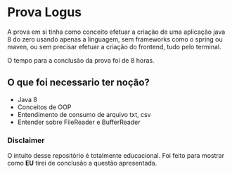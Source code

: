 # Prova Logus

A prova em si tinha como conceito efetuar a criação de uma aplicação java 8 do zero usando apenas a linguagem, sem frameworks como o spring ou maven, ou sem precisar efetuar a criação do frontend, tudo pelo terminal.

O tempo para a conclusão da prova foi de 8 horas.

## O que foi necessario ter noção?

<ul>
<li>Java 8</li>
<li>Conceitos de OOP</li>
<li>Entendimento de consumo de arquivo txt, csv</li>
<li>Entender sobre FileReader e BufferReader</li>
</ul>

### Disclaimer

O intuito desse repositório é totalmente educacional. Foi feito para mostrar como <b>EU</b> tirei de conclusão a questão apresentada.
